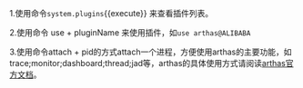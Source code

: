 
1.使用命令`system.plugins`{{execute}} 来查看插件列表。

2.使用命令 use + pluginName 来使用插件，如`use arthas@ALIBABA`

3.使用命令attach + pid的方式attach一个进程，方便使用arthas的主要功能，如trace;monitor;dashboard;thread;jad等，arthas的具体使用方式请阅读[arthas官方文档](https://arthas.aliyun.com/zh-cn/)。